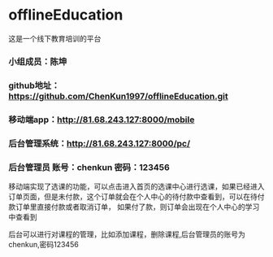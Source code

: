 # offlineEducation
这是一个线下教育培训的平台


### 小组成员：陈坤
### github地址：https://github.com/ChenKun1997/offlineEducation.git
### 移动端app：http://81.68.243.127:8000/mobile
### 后台管理系统：http://81.68.243.127:8000/pc/
### 后台管理员   账号：chenkun  密码：123456



移动端实现了选课的功能，可以点击进入首页的选课中心进行选课，如果已经进入订单页面，但是未付款，这个订单就会在个人中心的待付款中查看到，可以在待付款订单里直接付款或者取消订单，
如果付了款，则订单会出现在个人中心的学习中查看到

后台可以进行对课程的管理，比如添加课程，删除课程,后台管理员的账号为chenkun,密码123456
